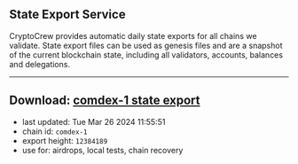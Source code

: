 ## State Export Service
CryptoCrew provides automatic daily state exports for all chains we validate. State export files can be used as genesis files and are a snapshot of the current blockchain state, including all validators, accounts, balances and delegations.

---
**Download: [comdex-1 state export](https://dl-eu2.ccvalidators.com/SERVICE/comdex/comdex-1_export_12384189.json)**
---

- last updated: Tue Mar 26 2024 11:55:51
- chain id: `comdex-1`
- export height: `12384189`
- use for: airdrops, local tests, chain recovery
